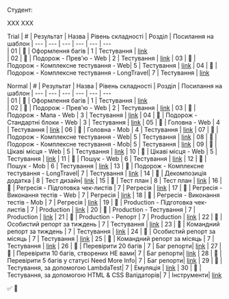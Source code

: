 Студент:

ХХХ ХХХ

Trial
| #   | Результат             | Назва                              | Рівень складності | Розділ     | Посилання на шаблон 
| --- | ---                   | ---                                | ---               | ---        | ---          
| 01  | :black_square_button: | Оформлення багів                   | 1                 | Тестування | [link](https://github.com/scholokov/long-travel-2/blob/qa-tasks/template/%D0%9E%D1%84%D0%BE%D1%80%D0%BC%D0%BB%D0%B5%D0%BD%D0%BD%D1%8F%20%D0%B1%D0%B0%D0%B3%D1%96%D0%B2.md)             
| 02  | :black_square_button: | Подорож - Прев'ю - Web             | 2                 | Тестування | [link]() 
| 03  | :black_square_button: | Подорож - Комплексне тестування - Web| 5               | Тестування | [link]() 
| 04  | :black_square_button: | Подорож - Комплексне тестування - LongTravel| 7        | Тестування | [link]() 

Normal
| #   | Результат             | Назва                              | Рівень складності | Розділ     | Посилання на шаблон 
| --- | ---                   | ---                                | ---               | ---        | ---                 
| 01  | :black_square_button: | Оформлення багів                   | 1                 | Тестування | [link](https://github.com/scholokov/long-travel-2/blob/qa-tasks/template/%D0%9E%D1%84%D0%BE%D1%80%D0%BC%D0%BB%D0%B5%D0%BD%D0%BD%D1%8F%20%D0%B1%D0%B0%D0%B3%D1%96%D0%B2.md)             
| 02  | :black_square_button: | Подорож - Прев'ю - Web             | 2                 | Тестування | [link]() 
| 03  | :black_square_button: | Подорож - Мапа - Web               | 3                 | Тестування | [link]() 
| 04  | :black_square_button: | Подорож - Стандартні блоки - Web   | 3                 | Тестування | [link]() 
| 05  | :black_square_button: | Головна - Web                      | 4                 | Тестування | [link]() 
| 06  | :black_square_button: | Головна - Mob                      | 4                 | Тестування | [link]() 
| 07  | :black_square_button: | Подорож - Комплексне тестування - Web| 5               | Тестування | [link]() 
| 08  | :black_square_button: | Подорож - Комплексне тестування - Mob| 5               | Тестування | [link]() 
| 09  | :black_square_button: | Цікаві місця - Web                 | 5                 | Тестування | [link]() 
| 10  | :black_square_button: | Цікаві місця - Web                 | 5                 | Тестування | [link]() 
| 11  | :black_square_button: | Пошук - Web                        | 6                 | Тестування | [link]() 
| 12  | :black_square_button: | Пошук - Mob                        | 6                 | Тестування | [link]() 
| 13  | :black_square_button: | Подорож - Комплексне тестування - LongTravel| 7        | Тестування | [link]() 
| 14  | :black_square_button: | Декомпозиція додатка               | 8                 | Тест дизайн| [link]() 
| 15  | :black_square_button: | Тест план                          | 8                 | Тест план  | [link]() 
| 16  | :black_square_button: | Регресія - Підготовка чек-листів   | 7                 | Регресія   | [link]() 
| 17  | :black_square_button: | Регресія - Виконання тестів - Web  | 7                 | Регресія   | [link]() 
| 18  | :black_square_button: | Регресія - Виконання тестів - Mob  | 7                 | Регресія   | [link]() 
| 19  | :black_square_button: | Production - Підготовка чек-листів | 7                 | Production | [link]() 
| 20  | :black_square_button: | Production - Тестування            | 7                 | Production | [link]() 
| 21  | :black_square_button: | Production - Репорт                | 7                 | Production | [link]() 
| 22  | :black_square_button: | Особистий репорт за тиждень        | 7                 | Тестування | [link]() 
| 23  | :black_square_button: | Командний репорт за тиждень        | 7                 | Тестування | [link]() 
| 24  | :black_square_button: | Особистий репорт за місяць         | 7                 | Тестування | [link]() 
| 25  | :black_square_button: | Командний репорт за місяць         | 7                 | Тестування | [link]() 
| 26  | :black_square_button: | Перевірити 20 багів                | 7                 | Баг репорти| [link]() 
| 27  | :black_square_button: | Перевірити 10 багів, створених НЕ вами| 7              | Баг репорти| [link]() 
| 28  | :black_square_button: | Перевірити 5 багів у статусі Need More Info| 7         | Баг репорти| [link]() 
| 29  | :black_square_button: | Тестування, за допомогою LambdaTest| 7                 | Емуляція   | [link]() 
| 30  | :black_square_button: | Тестування, за допомогою HTML & CSS Валідаторів| 7     | Інструменти| [link]() 



:white_check_mark:
:black_square_button:
